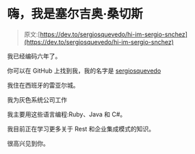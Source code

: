 # 嗨，我是塞尔吉奥·桑切斯

> 原文:[https://dev.to/sergiosquevedo/hi-im-sergio-snchez](https://dev.to/sergiosquevedo/hi-im-sergio-snchez)

我已经编码六年了。

你可以在 GitHub 上找到我，我的名字是 [sergiosquevedo](https://github.com/sergiosquevedo)

我住在西班牙的雷亚尔城。

我为灰色系统公司工作

我主要用这些语言编程:Ruby、Java 和 C#。

我目前正在学习更多关于 Rest 和企业集成模式的知识。

很高兴见到你。